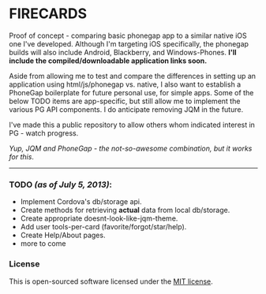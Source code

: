 # FIRECARDS

Proof of concept - comparing basic phonegap app to a similar native iOS one I've developed.  Although I'm targeting iOS specifically, the phonegap builds will also include Android, Blackberry, and Windows-Phones. **I'll include the compiled/downloadable application links soon.**

Aside from allowing me to test and compare the differences in setting up an application using html/js/phonegap vs. native, I also want to establish a PhoneGap boilerplate for future personal use, for simple apps. Some of the below TODO items are app-specific, but still allow me to implement the various PG API components. I do anticipate removing JQM in the future.

I've made this a public repository to allow others whom indicated interest in PG - watch progress. 

*Yup, JQM and PhoneGap - the not-so-awesome combination, but it works for this*.

-----

### TODO *(as of July 5, 2013)*:
- Implement Cordova's db/storage api.
- Create methods for retrieving **actual** data from local db/storage.
- Create appropriate doesnt-look-like-jqm-theme.
- Add user tools-per-card (favorite/forgot/star/help).
- Create Help/About pages.
- more to come

### License

This is open-sourced software licensed under the [MIT license](http://opensource.org/licenses/MIT).